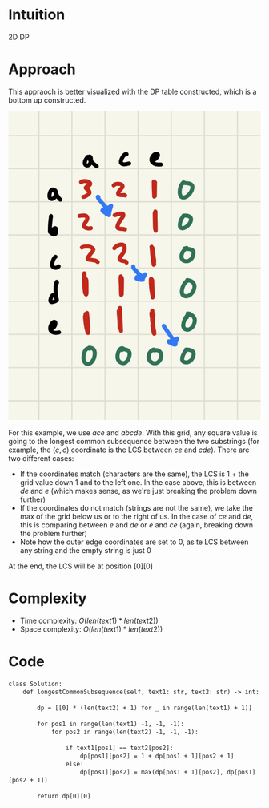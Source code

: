 # Intuition
2D DP

# Approach
This appraoch is better visualized with the DP table constructed, which is a bottom up constructed.

![image info](/images/LCS.jpg)

For this example, we use $ace$ and $abcde$. With this grid, any square value is going to the longest common subsequence between the two substrings (for example, the $(c, c)$ coordinate is the LCS between $ce$ and $cde$). There are two different cases:
- If the coordinates match (characters are the same), the LCS is 1 + the grid value down 1 and to the left one. In the case above, this is between $de$ and $e$ (which makes sense, as we're just breaking the problem down further)
- If the coordinates do not match (strings are not the same), we take the max of the grid below us or to the right of us. In the case of $ce$ and $de$, this is comparing between $e$ and $de$ or $e$ and $ce$ (again, breaking down the problem further)
- Note how the outer edge coordinates are set to 0, as te LCS between any string and the empty string is just 0

At the end, the LCS will be at position [0][0]

# Complexity
- Time complexity: $O(len(text1) * len(text2))$
- Space complexity: $O(len(text1) * len(text2))$
<!-- Add your space complexity here, e.g. $$O(n)$$ -->

# Code
```python3
class Solution:
    def longestCommonSubsequence(self, text1: str, text2: str) -> int:

        dp = [[0] * (len(text2) + 1) for _ in range(len(text1) + 1)]

        for pos1 in range(len(text1) -1, -1, -1):
            for pos2 in range(len(text2) -1, -1, -1):

                if text1[pos1] == text2[pos2]:
                    dp[pos1][pos2] = 1 + dp[pos1 + 1][pos2 + 1]
                else:
                    dp[pos1][pos2] = max(dp[pos1 + 1][pos2], dp[pos1][pos2 + 1])

        return dp[0][0]
```
